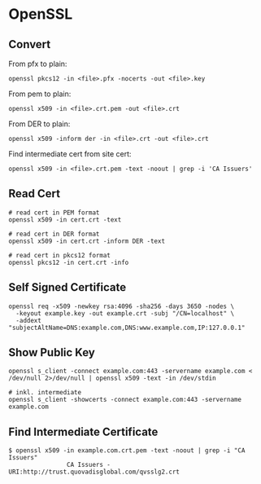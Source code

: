 # OpenSSL

## Convert

From pfx to plain:

```shell
openssl pkcs12 -in <file>.pfx -nocerts -out <file>.key
```

From pem to plain:

```shell
openssl x509 -in <file>.crt.pem -out <file>.crt
```

From DER to plain:

```shell
openssl x509 -inform der -in <file>.crt -out <file>.crt
```

Find intermediate cert from site cert:

```shell
openssl x509 -in <file>.crt.pem -text -noout | grep -i 'CA Issuers'
```

## Read Cert

```shell
# read cert in PEM format
openssl x509 -in cert.crt -text

# read cert in DER format
openssl x509 -in cert.crt -inform DER -text

# read cert in pkcs12 format
openssl pkcs12 -in cert.crt -info
```

## Self Signed Certificate

```shell
openssl req -x509 -newkey rsa:4096 -sha256 -days 3650 -nodes \
  -keyout example.key -out example.crt -subj "/CN=localhost" \
  -addext "subjectAltName=DNS:example.com,DNS:www.example.com,IP:127.0.0.1"
```

## Show Public Key

```shell
openssl s_client -connect example.com:443 -servername example.com < /dev/null 2>/dev/null | openssl x509 -text -in /dev/stdin
```

```shell
# inkl. intermediate
openssl s_client -showcerts -connect example.com:443 -servername example.com
```

## Find Intermediate Certificate

```shell
$ openssl x509 -in example.com.crt.pem -text -noout | grep -i "CA Issuers"
                CA Issuers - URI:http://trust.quovadisglobal.com/qvsslg2.crt
```
